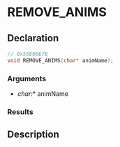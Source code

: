 # REMOVE_ANIMS

## Declaration
```cpp
// 0x55E00E7E
void REMOVE_ANIMS(char* animName);
```

### Arguments
- **char*:** animName

### Results

## Description
